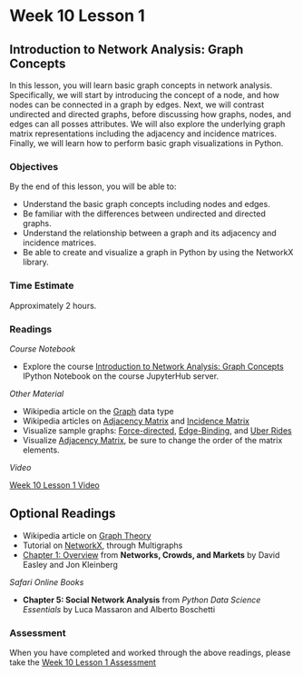 # Week 10 Lesson 1 #

## Introduction to Network Analysis: Graph Concepts ##

In this lesson, you will learn basic graph concepts in network analysis. Specifically, we will start by introducing the concept of a node, and how nodes can be connected in a graph by edges. Next, we will contrast undirected and directed graphs, before discussing how graphs, nodes, and edges can all posses attributes. We will also explore the underlying graph matrix representations including the adjacency and incidence matrices. Finally, we will learn how to perform basic graph visualizations in Python.

### Objectives ###

By the end of this lesson, you will be able to:

- Understand the basic graph concepts including nodes and edges.
- Be familiar with the differences between undirected and directed graphs.
- Understand the relationship between a graph and its adjacency and incidence matrices.
- Be able to create and visualize a graph in Python by using the NetworkX library.

### Time Estimate ###

Approximately 2 hours.

### Readings ####

_Course Notebook_

- Explore the course [Introduction to Network Analysis: Graph Concepts][l1nb] IPython Notebook on the course JupyterHub server.

_Other Material_

- Wikipedia article on the [Graph][wgdt] data type
- Wikipedia articles on [Adjacency Matrix][wam] and [Incidence Matrix][wim]
- Visualize sample graphs: [Force-directed][vfd], [Edge-Binding][veb], and [Uber Rides][vur]
- Visualize [Adjacency Matrix][vam], be sure to change the order of the matrix elements.

_Video_

[Week 10 Lesson 1 Video][lv]

## Optional Readings ##

- Wikipedia article on [Graph Theory][wgt]
- Tutorial on [NetworkX][tnx], through Multigraphs
- [Chapter 1: Overview][ch1] from __Networks, Crowds, and Markets__ by David Easley and Jon Kleinberg 

_Safari Online Books_

- **Chapter 5: Social Network Analysis** from _Python Data Science Essentials_ by Luca Massaron and Alberto Boschetti

### Assessment ###

When you have completed and worked through the above readings, please take the [Week 10 Lesson 1 Assessment][la]

[l1nb]: ../notebooks/intro2na-gc.ipynb
[lv]: https://mediaspace.illinois.edu/media/w10l1/1_ujfyacim
[la]: https://learn.illinois.edu/mod/quiz/
[wgdt]: https://en.wikipedia.org/wiki/Graph_(abstract_data_type)
[wgt]: https://en.wikipedia.org/wiki/Graph_theory
[wam]: https://en.wikipedia.org/wiki/Adjacency_matrix
[wim]: https://en.wikipedia.org/wiki/Incidence_matrix

[tnx]: http://networkx.readthedocs.org/en/networkx-1.11/tutorial/index.html

[ch1]: http://www.cs.cornell.edu/home/kleinber/networks-book/networks-book-ch01.pdf

[vfd]: http://bl.ocks.org/mbostock/4062045
[veb]: http://bl.ocks.org/mbostock/7607999
[vur]: https://bost.ocks.org/mike/uberdata/
[vam]: https://bost.ocks.org/mike/miserables/

